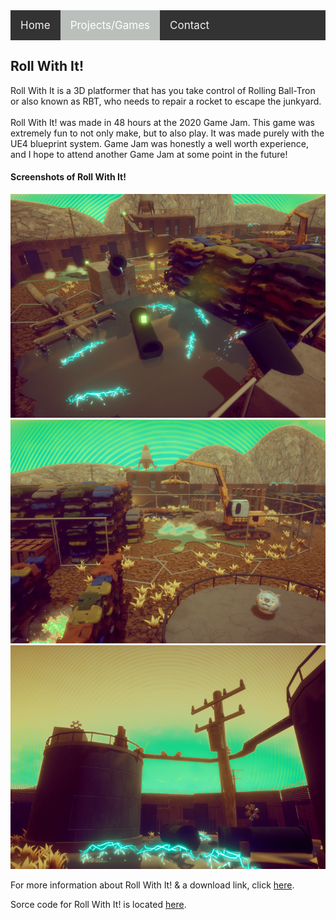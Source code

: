 <style>
.topnav
{
	overflow: hidden;
	background-color: #333;
}

.topnav a
{
	float: left;
	color: #f2f2f2;
	text-align: center;
	padding: 14px 16px;
	text-decoration: none;
	font-size: 17px;
}

.topnav a:hover 
{
  background-color: #ddd;
  color: black;
}

.topnav a.active 
{
  background-color: #bbbfbc;
  color: white;
}
</style>

<div class="topnav">
<a href="https://stevencoombe.github.io/Portfolio/">Home</a>
<a class="active" href="projects.html">Projects/Games</a>
<a href="contact.html">Contact</a>
</div>

<body>
<div class="Roll">
<h2>Roll With It!</h2>
<p>Roll With It is a 3D platformer that has you take control of Rolling Ball-Tron or also known as RBT, who needs to repair a rocket to escape the junkyard.<br>
<br>
Roll With It! was made in 48 hours at the 2020 Game Jam. This game was extremely fun to not only make, but to also play. It was made purely with the UE4 blueprint system. 
Game Jam was honestly a well worth experience, and I hope to attend another Game Jam at some point in the future!<br></p>

<h4>Screenshots of Roll With It!</h4>
<img src = "../images/Roll With It!/Screenshot1.png"/>
<img src = "../images/Roll With It!/Screenshot2.png"/>
<img src = "../images/Roll With It!/Screenshot3.png"/>

<p>For more information about Roll With It! & a download link, 
click <a href ="https://globalgamejam.org/2020/games/roll-it-1" title="Roll With It! Game Jam Page">here</a>.</p>

<p>Sorce code for Roll With It! is located <a href ="https://github.com/stevencoombe/RollWithIt" title="Roll With It! Sorce Code">here</a>.</p>

</div>
</body>
